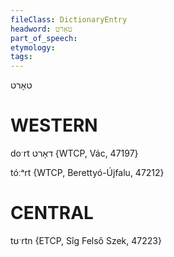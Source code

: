 ```yaml
---
fileClass: DictionaryEntry
headword: טאָרט
part_of_speech: 
etymology: 
tags: 
---
```

טאָרט

WESTERN
========

doˑrt דאָרט {WTCP, Vác, 47197}

tóːᵃrt {WTCP, Berettyó-Újfalu, 47212}

CENTRAL
========

tʊˑrtn {ETCP, Sîg Felső Szek, 47223}
